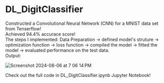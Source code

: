 # DL_DigitClassifier

Constructed a Convolutional Neural Network (CNN) for a MNIST data set from Tenserflow! <br>
Achieved 94.4% accurace score!
<br>
The steps I implemented:
Data Preparation -> defined model's struture -> optimization function -> loss function -> compiled the model -> fitted the model -> evaluated performance on the test data.<br> 
Output:


![Screenshot 2024-08-06 at 7 06 14 PM](https://github.com/user-attachments/assets/a1ce9744-3363-4f75-bb50-3cb79a8d8415)



Check out the full code in DL_DigitClassifier.ipynb Jupyter Notebook!
